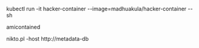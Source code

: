 
kubectl run -it hacker-container --image=madhuakula/hacker-container -- sh

amicontained

nikto.pl -host http://metadata-db


